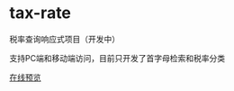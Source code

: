 # tax-rate
税率查询响应式项目（开发中）

支持PC端和移动端访问，目前只开发了首字母检索和税率分类

[在线预览](http://pa7e5lvt7.bkt.clouddn.com/index.html)
